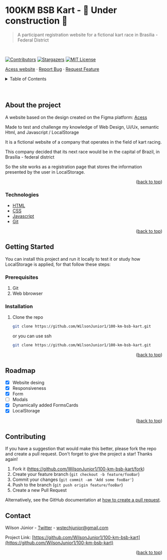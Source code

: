 <div id="top"></div>

# 100KM BSB Kart - 🚧 Under construction 🚧
> A participant registration website for a fictional kart race in Brasilia - Federal District
<br/>

<!-- PROJECT SHIELDS -->
[![Contributors][contributors-shield]][contributors-url]
[![Stargazers][stars-shield]][stars-url]
[![MIT License][license-shield]][license-url]


   <a href="100kmbsb.netlify.app">Acess website</a>
    ·
   <a href="https://github.com/WilsonJunior1/100-km-bsb-kart/issues">Report Bug</a>
    ·
   <a href="https://github.com/WilsonJunior1/100-km-bsb-kart/issues">Request Feature</a>
   

<!-- TABLE OF CONTENTS -->
<details>
  <summary>Table of Contents</summary>
  <ul>
    <li>
      <a href="#about-the-project">About The Project</a>
      <ul>
        <li><a href="#technologies">Built With</a></li>
      </ul>
    </li>
    <li>
      <a href="#getting-started">Getting Started</a>
      <ul>
        <li><a href="#prerequisites">Prerequisites</a></li>
        <li><a href="#installation">Installation</a></li>
      </ul>
    </li>
    <li><a href="#roadmap">Roadmap</a></li>
    <li><a href="#contact">Contact</a></li>
  </ul>
</details>

<br/>
<br/>

<!-- ABOUT THE PROJECT -->
## About the project

A website based on the design created on the Figma platform: <a href="https://www.figma.com/file/ablEoFKSdellBIh5NJQ469/100kmBSB?node-id=0%3A1
">Acess</a>

Made to test and challenge my knowledge of Web Design, Ui/Ux, semantic Html, and Javascript / LocalStorage

It is a fictional website of a company that operates in the field of kart racing.

This company decided that its next race would be in the capital of Brazil, in Brasília - federal district

So the site works as a registration page that stores the information presented by the user in LocalStorage.


<p align="right">(<a href="#top">back to top</a>)</p>

### Technologies

* [HTML](https://developer.mozilla.org/en-US/docs/Web/HTML)
* [CSS](https://developer.mozilla.org/en-US/docs/Web/CSS)
* [Javascript](https://developer.mozilla.org/en-US/docs/Web/JAVASCRIPT)
* [Git](https://git-scm.com/)


<p align="right">(<a href="#top">back to top</a>)</p>

<!-- GETTING STARTED -->
## Getting Started

You can install this project and run it locally to test it or study how LocalStorage is applied, for that follow these steps:


### Prerequisites

<ol>
  <li>Git</li>
  <li>Web bbrowser</li>
</ol>

### Installation

1. Clone the repo
   ```sh
   git clone https://github.com/WilsonJunior1/100-km-bsb-kart.git
   ``` 
      or you can use ssh
  
   ```sh
   git clone https://github.com/WilsonJunior1/100-km-bsb-kart.git
   ```


<p align="right">(<a href="#top">back to top</a>)</p>

## Roadmap

- [X] Website desing
- [X] Responsiveness
- [X] Form 
- [ ] Modals
- [X] Dynamically added FormsCards
- [X] LocalStorage

<p align="right">(<a href="#top">back to top</a>)</p>

<!-- CONTRIBUTING -->
## Contributing

If you have a suggestion that would make this better, please fork the repo and create a pull request.
Don't forget to give the project a star! Thanks again!

1. Fork it (<https://github.com/WilsonJunior1/100-km-bsb-kart/fork>)
2. Create your feature branch (`git checkout -b feature/fooBar`)
3. Commit your changes (`git commit -am 'Add some fooBar'`)
4. Push to the branch (`git push origin feature/fooBar`)
5. Create a new Pull Request

Alternatively, see the GitHub documentation at [how to create a pull request](https://help.github.com/en/github/collaborating-with-issues-and-pull-requests/creating-a-pull-request).

## Contact

Wilson Júnior - [Twitter](https://twitter.com/Willnapolitano1) - wstechjunior@gmail.com

Project Link: [https://github.com/WilsonJunior1/100-km-bsb-kart](https://github.com/WilsonJunior1/100-km-bsb-kart)

<p align="right">(<a href="#top">back to top</a>)</p>

<!-- MARKDOWN LINKS & IMAGES -->
[contributors-shield]: https://img.shields.io/github/contributors/WilsonJunior1/100-km-bsb-kart.svg?style=flat-square
[contributors-url]: https://github.com/WilsonJunior1/100-km-bsb-kart/graphs/contributors
[stars-shield]: https://img.shields.io/github/stars/WilsonJunior1/100-km-bsb-kart.svg?style=flat-square
[stars-url]: https://github.com/WilsonJunior1/100-km-bsb-kart/stargazers
[license-shield]: https://img.shields.io/github/license/WilsonJunior1/100-km-bsb-kart.svg?style=flat-square
[license-url]: https://github.com/WilsonJunior1/100-km-bsb-kart/blob/master/LICENSE.txt
[product-screenshot]: images/screenshot.png
 

